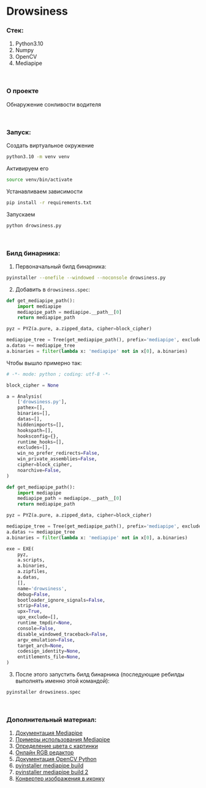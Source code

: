 # Drowsiness

### Стек:
1. Python3.10
2. Numpy
3. OpenCV
4. Mediapipe

<br>


### О проекте

Обнаружение сонливости водителя

<br>

### Запуск:

Создать виртуальное окружение
```bash
python3.10 -m venv venv
```
Активируем его
```bash
source venv/bin/activate
```
Устанавливаем зависимости
```bash
pip install -r requirements.txt
```
Запускаем
```bash
python drowsiness.py
```

<br>

### Билд бинарника:

1. Первоначальный билд бинарника:
```bash
pyinstaller --onefile --windowed --noconsole drowsiness.py
```

2. Добавить в `drowsiness.spec`:

```python
def get_mediapipe_path():
    import mediapipe
    mediapipe_path = mediapipe.__path__[0]
    return mediapipe_path

pyz = PYZ(a.pure, a.zipped_data, cipher=block_cipher)

mediapipe_tree = Tree(get_mediapipe_path(), prefix='mediapipe', excludes=["*.pyc"])
a.datas += mediapipe_tree
a.binaries = filter(lambda x: 'mediapipe' not in x[0], a.binaries)
```

Чтобы вышло примерно так:

```python
# -*- mode: python ; coding: utf-8 -*-

block_cipher = None

a = Analysis(
    ['drowsiness.py'],
    pathex=[],
    binaries=[],
    datas=[],
    hiddenimports=[],
    hookspath=[],
    hooksconfig={},
    runtime_hooks=[],
    excludes=[],
    win_no_prefer_redirects=False,
    win_private_assemblies=False,
    cipher=block_cipher,
    noarchive=False,
)

def get_mediapipe_path():
    import mediapipe
    mediapipe_path = mediapipe.__path__[0]
    return mediapipe_path

pyz = PYZ(a.pure, a.zipped_data, cipher=block_cipher)

mediapipe_tree = Tree(get_mediapipe_path(), prefix='mediapipe', excludes=["*.pyc"])
a.datas += mediapipe_tree
a.binaries = filter(lambda x: 'mediapipe' not in x[0], a.binaries)

exe = EXE(
    pyz,
    a.scripts,
    a.binaries,
    a.zipfiles,
    a.datas,
    [],
    name='drowsiness',
    debug=False,
    bootloader_ignore_signals=False,
    strip=False,
    upx=True,
    upx_exclude=[],
    runtime_tmpdir=None,
    console=False,
    disable_windowed_traceback=False,
    argv_emulation=False,
    target_arch=None,
    codesign_identity=None,
    entitlements_file=None,
)

```

3. После этого запустить билд бинарника 
(последующие ребилды выполнять именно этой командой):

```bash
pyinstaller drowsiness.spec
```

<br>

### Дополнительный материал:

1. [Документация Mediapipe](https://google.github.io/mediapipe/)
2. [Примеры использования Mediapipe](https://github.com/google/mediapipe/tree/master/docs/solutions)
3. [Определение цвета с картинки](https://ru.inettools.net/image/opredelit-tsvet-piksela-na-kartinke-onlayn)
4. [Онлайн RGB редактор](https://www.rapidtables.com/web/color/RGB_Color.html)
5. [Документация OpenCV Python](https://opencv24-python-tutorials.readthedocs.io/en/latest/py_tutorials/py_tutorials.html)
6. [pyinstaller mediapipe build](https://python.tutorialink.com/issues-compiling-mediapipe-with-pyinstaller-on-macos/)
7. [pyinstaller mediapipe build 2](https://stackoverflow.com/questions/71804849/py-to-exe-error-filenotfounderror-the-path-does-not-exist)
8. [Конвертер изображения в иконку](https://convertio.co/ru/jpg-ico/)
